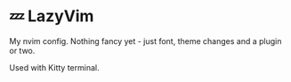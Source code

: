 # 💤 LazyVim

My nvim config.
Nothing fancy yet - just font, theme changes and a plugin or two.

Used with Kitty terminal.
